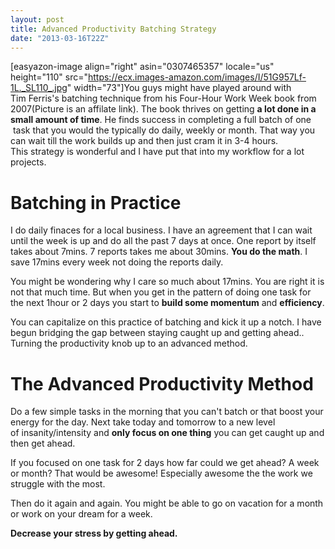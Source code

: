 ```yaml
---
layout: post
title: Advanced Productivity Batching Strategy
date: "2013-03-16T22Z"
---
```


[easyazon-image align="right" asin="0307465357" locale="us" height="110" src="https://ecx.images-amazon.com/images/I/51G957Lf-1L._SL110_.jpg" width="73"]You guys might have played around with Tim Ferris's batching technique from his Four-Hour Work Week book from 2007(Picture is an affilate link). The book thrives on getting <strong>a lot done in a small amount of time</strong>. He finds success in completing a full batch of one  task that you would the typically do daily, weekly or month. That way you can wait till the work builds up and then just cram it in 3-4 hours. This strategy is wonderful and I have put that into my workflow for a lot projects.

<h1>Batching in Practice</h1>
I do daily finaces for a local business. I have an agreement that I can wait until the week is up and do all the past 7 days at once. One report by itself takes about 7mins. 7 reports takes me about 30mins. <strong>You do the math</strong>. I save 17mins every week not doing the reports daily.

You might be wondering why I care so much about 17mins. You are right it is not that much time. But when you get in the pattern of doing one task for the next 1hour or 2 days you start to <strong>build some momentum</strong> and <strong>efficiency</strong>.

You can capitalize on this practice of batching and kick it up a notch. I have begun bridging the gap between staying caught up and getting ahead.. Turning the productivity knob up to an advanced method.

<h1>The Advanced Productivity Method</h1>
Do a few simple tasks in the morning that you can't batch or that boost your energy for the day. Next take today and tomorrow to a new level of insanity/intensity and <strong>only focus on one thing</strong> you can get caught up and then get ahead.

If you focused on one task for 2 days how far could we get ahead? A week or month? That would be awesome! Especially awesome the the work we struggle with the most.

Then do it again and again. You might be able to go on vacation for a month or work on your dream for a week.

<strong>Decrease your stress by getting ahead.</strong>
